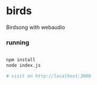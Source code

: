 # birds
Birdsong with webaudio


### running

```bash

npm install
node index.js

# visit on http://localhost:3000
```